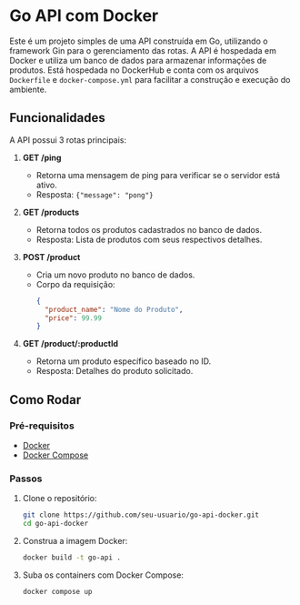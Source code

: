 # Go API com Docker

Este é um projeto simples de uma API construída em Go, utilizando o framework Gin para o gerenciamento das rotas. A API é hospedada em Docker e utiliza um banco de dados para armazenar informações de produtos. Está hospedada no DockerHub e conta com os arquivos `Dockerfile` e `docker-compose.yml` para facilitar a construção e execução do ambiente.

## Funcionalidades

A API possui 3 rotas principais:

1. **GET /ping**
   - Retorna uma mensagem de ping para verificar se o servidor está ativo.
   - Resposta: `{"message": "pong"}`

2. **GET /products**
   - Retorna todos os produtos cadastrados no banco de dados.
   - Resposta: Lista de produtos com seus respectivos detalhes.

3. **POST /product**
   - Cria um novo produto no banco de dados.
   - Corpo da requisição:
     ```json
     {
       "product_name": "Nome do Produto",
       "price": 99.99
     }
     ```

4. **GET /product/:productId**
   - Retorna um produto específico baseado no ID.
   - Resposta: Detalhes do produto solicitado.

## Como Rodar

### Pré-requisitos

- [Docker](https://www.docker.com/get-started)
- [Docker Compose](https://docs.docker.com/compose/install/)

### Passos

1. Clone o repositório:

   ```bash
   git clone https://github.com/seu-usuario/go-api-docker.git
   cd go-api-docker
2. Construa a imagem Docker:
   ```bash
   docker build -t go-api .

3. Suba os containers com Docker Compose:
   ```bash
   docker compose up
